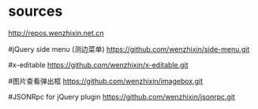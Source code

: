 # sources

http://repos.wenzhixin.net.cn

#jQuery side menu (测边菜单)
https://github.com/wenzhixin/side-menu.git

#x-editable
https://github.com/wenzhixin/x-editable.git

#图片查看弹出框
https://github.com/wenzhixin/imagebox.git

#JSONRpc for jQuery plugin 
https://github.com/wenzhixin/jsonrpc.git
